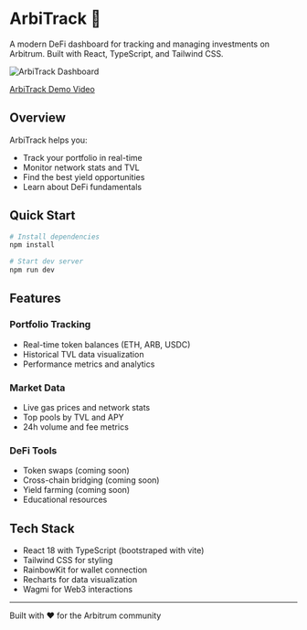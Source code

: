 # ArbiTrack 🚀

A modern DeFi dashboard for tracking and managing investments on Arbitrum. Built with React, TypeScript, and Tailwind CSS.

![ArbiTrack Dashboard](https://images.unsplash.com/photo-1642790106117-e829e14a795f?auto=format&fit=crop&q=80&w=2000&h=600)

[ArbiTrack Demo Video](https://github.com/user-attachments/assets/e5e079f2-33aa-4d26-9e54-034f41c0ec0d)

## Overview

ArbiTrack helps you:

- Track your portfolio in real-time
- Monitor network stats and TVL
- Find the best yield opportunities
- Learn about DeFi fundamentals

## Quick Start

```bash
# Install dependencies
npm install

# Start dev server
npm run dev
```

## Features

### Portfolio Tracking

- Real-time token balances (ETH, ARB, USDC)
- Historical TVL data visualization
- Performance metrics and analytics

### Market Data

- Live gas prices and network stats
- Top pools by TVL and APY
- 24h volume and fee metrics

### DeFi Tools

- Token swaps (coming soon)
- Cross-chain bridging (coming soon)
- Yield farming (coming soon)
- Educational resources

## Tech Stack

- React 18 with TypeScript (bootstraped with vite)
- Tailwind CSS for styling
- RainbowKit for wallet connection
- Recharts for data visualization
- Wagmi for Web3 interactions


---

Built with ❤️ for the Arbitrum community
